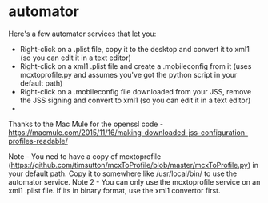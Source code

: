 # automator

Here's a few automator services that let you:

- Right-click on a .plist file, copy it to the desktop and convert it to xml1 (so you can edit it in a text editor)
- Right-click on a xml1 .plist file and create a .mobileconfig from it (uses mcxtoprofile.py and assumes you've got the python script in your default path)
- Right-click on a .mobileconfig file downloaded from your JSS, remove the JSS signing and convert to xml1 (so you can edit it in a text editor)
- 
Thanks to the Mac Mule for the openssl code - https://macmule.com/2015/11/16/making-downloaded-jss-configuration-profiles-readable/

Note - You ned to have a copy of mcxtoprofile (https://github.com/timsutton/mcxToProfile/blob/master/mcxToProfile.py) in your default path.  Copy it to somewhere like /usr/local/bin/ to use the automator service.
Note 2 - You can only use the mcxtoprofile service on an xml1 .plist file.  If its in binary format, use the xml1 convertor first.
